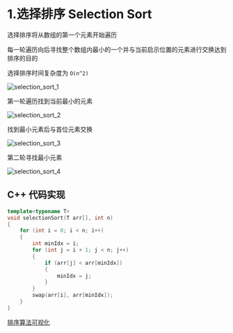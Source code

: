 # 1.选择排序 Selection Sort

选择排序将从数组的第一个元素开始遍历

每一轮遍历向后寻找整个数组内最小的一个并与当前启示位置的元素进行交换达到排序的目的

选择排序时间复杂度为 `O(n^2)`

![selection_sort_1](https://github.com/harlan0103/Note/blob/master/.assets/DataStructure%26Algorithm/selection_sort_1.png)

第一轮遍历找到当前最小的元素

![selection_sort_2](https://github.com/harlan0103/Note/blob/master/.assets/DataStructure%26Algorithm/selection_sort_2.png)

找到最小元素后与首位元素交换

![selection_sort_3](https://github.com/harlan0103/Note/blob/master/.assets/DataStructure%26Algorithm/selection_sort_3.png)

第二轮寻找最小元素

![selection_sort_4](https://github.com/harlan0103/Note/blob/master/.assets/DataStructure%26Algorithm/selection_sort_4.png)

## C++ 代码实现



```C++
template<typename T>
void selectionSort(T arr[], int n) 
{
    for (int i = 0; i < n; i++)
    {
        int minIdx = i;
        for (int j = i + 1; j < n; j++)
        {
            if (arr[j] < arr[minIdx])
            {
                minIdx = j;
            }
        }
        swap(arr[i], arr[minIdx]);
    }
}
```



[排序算法可视化](https://www.cs.usfca.edu/~galles/visualization/ComparisonSort.html)


